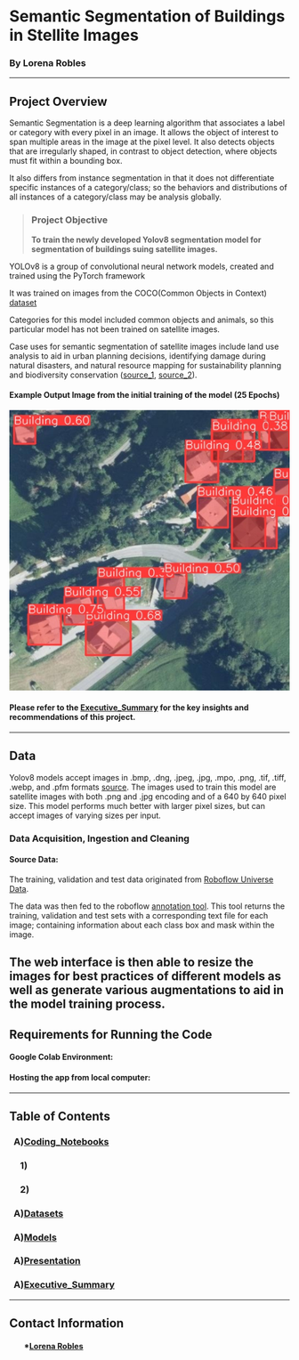 # Semantic Segmentation of Buildings in Stellite Images
### By Lorena Robles
---

## Project Overview

Semantic Segmentation is a deep learning algorithm that associates a label or category with every pixel in an image.
It allows the object of interest to span multiple areas in the image at the pixel level. It also detects objects that are irregularly shaped, in contrast to object detection, where objects must fit within a bounding box. 

It also differs from instance segmentation in that it does not differentiate specific instances of a category/class; so the behaviors and distributions of all instances of a category/class may be analysis globally. 

>### Project Objective
>
>**To train the newly developed Yolov8 segmentation model for segmentation of buildings suing satellite images.** 

YOLOv8 is a group of convolutional neural network models, created and trained using the PyTorch framework

It was trained on images from the COCO(Common Objects in Context) [dataset](https://tech.amikelive.com/node-718/what-object-categories-labels-are-in-coco-dataset/)

Categories for this model included common objects and animals, so this particular model has not been trained on satellite images. 

Case uses for semantic segmentation of satellite images include land use analysis to aid in urban planning decisions, identifying damage during natural disasters, and natural resource mapping for sustainability planning and biodiversity conservation ([source_1](https://keymakr.com/blog/semantic-segmentation-uses-and-applications/), [source_2](https://www.pnas.org/doi/10.1073/pnas.2109217118)).

#### Example Output Image from the initial training of the model (25 Epochs)
<img src="./Presentation/Presentation Images/Readme_Image (1).jpg"/>

#### Please refer to the [Executive_Summary](./Executive_Summary.md) for the key insights and recommendations of this project. 
---

## Data
Yolov8 models accept images in .bmp, .dng, .jpeg, .jpg, .mpo, .png, .tif, .tiff, .webp, and .pfm formats [source](https://docs.ultralytics.com/modes/predict/#images). The images used to train this model are satellite images with both .png and .jpg encoding and of a 640 by 640 pixel size. This model performs much better with larger pixel sizes, but can accept images of varying sizes per input. 

### Data Acquisition, Ingestion and Cleaning 

#### Source Data:
The training, validation and test data originated from [Roboflow Universe Data](https://universe.roboflow.com/roboflow-universe-projects/buildings-instance-segmentation/dataset/2). 

The data was then fed to the roboflow [annotation tool](https://roboflow.com/annotate). This tool returns the training, validation and test sets with a corresponding text file for each image; containing information about each class box and mask within the image.

The web interface is then able to resize the images for best practices of different models as well as generate various augmentations to aid in the model training process. 
---
## Requirements for Running the Code

#### Google Colab Environment:

#### Hosting the app from local computer:
---
## Table of Contents
### &nbsp;&nbsp;A)[Coding_Notebooks]()
### &nbsp;&nbsp;&nbsp;&nbsp;&nbsp;1)[]()
### &nbsp;&nbsp;&nbsp;&nbsp;&nbsp;2)[]()
### &nbsp;&nbsp;A)[Datasets]()
### &nbsp;&nbsp;A)[Models]() 
### &nbsp;&nbsp;A)[Presentation]() 
### &nbsp;&nbsp;A)[Executive_Summary]()
---
## Contact Information

#### &nbsp;&nbsp;&nbsp;&nbsp;&nbsp;&nbsp;&nbsp;&nbsp;*[Lorena Robles](https://www.linkedin.com/in/lroblesm/)